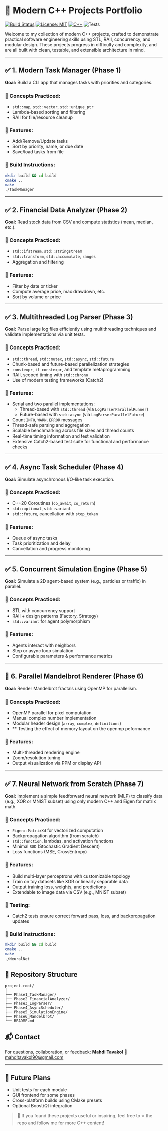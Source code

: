 # 🧠 Modern C++ Projects Portfolio

[![Build Status](https://img.shields.io/badge/build-passing-brightgreen)]()
[![License: MIT](https://img.shields.io/badge/license-MIT-blue.svg)]()
[![C++](https://img.shields.io/badge/C%2B%2B-17/20-blue)]()
![Tests](https://img.shields.io/badge/tests-Catch2%20included-lightgrey)

Welcome to my collection of modern C++ projects, crafted to demonstrate practical software engineering skills using STL, RAII, concurrency, and modular design. These projects progress in difficulty and complexity, and are all built with clean, testable, and extensible architecture in mind.

---

## ✅ 1. Modern Task Manager (Phase 1)

**Goal:** Build a CLI app that manages tasks with priorities and categories.

### 🧩 Concepts Practiced:

* `std::map`, `std::vector`, `std::unique_ptr`
* Lambda-based sorting and filtering
* RAII for file/resource cleanup

### 🎯 Features:

* Add/Remove/Update tasks
* Sort by priority, name, or due date
* Save/load tasks from file

### 🔧 Build Instructions:

```bash
mkdir build && cd build
cmake ..
make
./TaskManager
```

---

## ✅ 2. Financial Data Analyzer (Phase 2)

**Goal:** Read stock data from CSV and compute statistics (mean, median, etc.).

### 🧩 Concepts Practiced:

* `std::ifstream`, `std::stringstream`
* `std::transform`, `std::accumulate`, `ranges`
* Aggregation and filtering

### 🎯 Features:

* Filter by date or ticker
* Compute average price, max drawdown, etc.
* Sort by volume or price

---

## ✅ 3. Multithreaded Log Parser (Phase 3)

**Goal:** Parse large log files efficiently using multithreading techniques and validate implementations via unit tests.

### 🧩 Concepts Practiced:

* `std::thread`, `std::mutex`, `std::async`, `std::future`
* Chunk-based and future-based parallelization strategies
* `constexpr`, `if constexpr`, and template metaprogramming
* RAII, scoped timing with `std::chrono`
* Use of modern testing frameworks (Catch2)

### 🎯 Features:

* Serial and two parallel implementations:
  * Thread-based with `std::thread` (via `LogParserParallelRunner`)
  * Future-based with `std::async` (via `LogParserParallelFuture`)
* Count `INFO`, `WARN`, `ERROR` messages
* Thread-safe parsing and aggregation
* Scalable benchmarking across file sizes and thread counts
* Real-time timing information and test validation
* Extensive Catch2-based test suite for functional and performance checks

---

## ✅ 4. Async Task Scheduler (Phase 4)

**Goal:** Simulate asynchronous I/O-like task execution.

### 🧩 Concepts Practiced:

* C++20 Coroutines (`co_await`, `co_return`)
* `std::optional`, `std::variant`
* `std::future`, cancellation with `stop_token`

### 🎯 Features:

* Queue of async tasks
* Task prioritization and delay
* Cancellation and progress monitoring

---

## ✅ 5. Concurrent Simulation Engine (Phase 5)

**Goal:** Simulate a 2D agent-based system (e.g., particles or traffic) in parallel.

### 🧩 Concepts Practiced:

* STL with concurrency support
* RAII + design patterns (Factory, Strategy)
* `std::variant` for agent polymorphism

### 🎯 Features:

* Agents interact with neighbors
* Step or async loop simulation
* Configurable parameters & performance metrics

---

## 🚀 6. Parallel Mandelbrot Renderer (Phase 6)

**Goal:** Render Mandelbrot fractals using OpenMP for parallelism.

### 🧩 Concepts Practiced:

* OpenMP parallel for pixel computation
* Manual complex number implementation
* Modular header design (`array`, `complex`, `definitions`)
* ** Testing the effect of memory layout on the openmp peformance

### 🎯 Features:

* Multi-threaded rendering engine
* Zoom/resolution tuning
* Output visualization via PPM or display API

---

## ✅ 7. Neural Network from Scratch (Phase 7)

**Goal:** Implement a simple feedforward neural network (MLP) to classify data (e.g., XOR or MNIST subset) using only modern C++ and Eigen for matrix math.

### 🧩 Concepts Practiced:

* `Eigen::MatrixXd` for vectorized computation
* Backpropagation algorithm (from scratch)
* `std::function`, lambdas, and activation functions
* Minimal `SGD` (Stochastic Gradient Descent)
* Loss functions (MSE, CrossEntropy)

### 🎯 Features:

* Build multi-layer perceptrons with customizable topology
* Train on toy datasets like XOR or linearly separable data
* Output training loss, weights, and predictions
* Extendable to image data via CSV (e.g., MNIST subset)

### 🧪 Testing:

* Catch2 tests ensure correct forward pass, loss, and backpropagation updates

### 🔧 Build Instructions:

```bash
mkdir build && cd build
cmake ..
make
./NeuralNet
```


## 📂 Repository Structure

```
project-root/
│
├── Phase1_TaskManager/
├── Phase2_FinancialAnalyzer/
├── Phase3_LogParser/
├── Phase4_AsyncScheduler/
├── Phase5_SimulationEngine/
├── Phase6_Mandelbrot/
└── README.md
```

## 📬 Contact

For questions, collaboration, or feedback:
**Mahdi Tavakol**
📧 [mahditavakol90@gmail.com](mailto:mahditavakol90@gmail.com)

---

## 🧪 Future Plans

* Unit tests for each module
* GUI frontend for some phases
* Cross-platform builds using CMake presets
* Optional Boost/Qt integration

> 🌟 If you found these projects useful or inspiring, feel free to ⭐ the repo and follow me for more C++ content!
